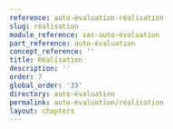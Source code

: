 ```yaml
---
reference: auto-évaluation-réalisation
slug: réalisation
module_reference: sas-auto-évaluation
part_reference: auto-évaluation
concept_reference: ''
title: Réalisation
description: ''
order: 7
global_order: '33'
directory: auto-évaluation
permalink: auto-évaluation/réalisation
layout: chapters
---
```


